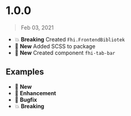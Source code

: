 # 1.0.0
> Feb 03, 2021

* :boom: **Breaking** Created `Fhi.FrontendBibliotek`
* :nut_and_bolt: **New** Added SCSS to package
* :nut_and_bolt: **New** Created component `fhi-tab-bar`


## Examples
* :nut_and_bolt: **New**
* :tada: **Enhancement**
* :bug: **Bugfix**
* :boom: **Breaking**